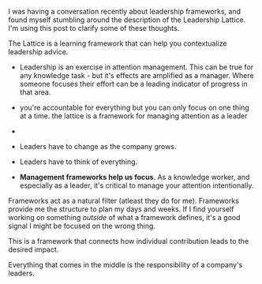 I was having a conversation recently about leadership frameworks, and found myself stumbling around the description of the Leadership Lattice. I'm using this post to clarify some of these thoughts.

The Lattice is a learning framework that can help you contextualize leadership advice. 

- Leadership is an  exercise in attention management. This can be true for any knowledge task - but it's effects are amplified as a manager. Where someone focuses their effort can be a leading indicator of progress in that area.

- you're accountable for  everything but you can only focus on one thing at a time. the lattice is a framework for managing attention as a leader

- 
- Leaders have to change as the company grows. 
- Leaders have to think of everything.





* **Management frameworks help us focus**. As a knowledge worker, and especially as a leader, it's critical to manage your attention intentionally. 






Frameworks act as a natural filter (atleast they do for me). Frameworks provide me the structure to plan my days and weeks. If I find yourself working on something _outside_ of what a framework defines, it's a good signal I might be focused on the wrong thing.






This is a framework that connects how individual contribution leads to the desired impact. 

Everything that comes in the middle is the responsibility of a company's leaders.